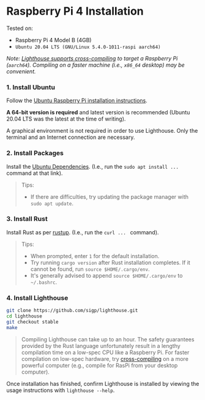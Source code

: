 # Raspberry Pi 4 Installation

Tested on:

 - Raspberry Pi 4 Model B (4GB)
 - `Ubuntu 20.04 LTS (GNU/Linux 5.4.0-1011-raspi aarch64)`


*Note: [Lighthouse supports cross-compiling](./cross-compiling.md) to target a
Raspberry Pi (`aarch64`). Compiling on a faster machine (i.e., `x86_64`
desktop) may be convenient.*

### 1. Install Ubuntu

Follow the [Ubuntu Raspberry Pi installation instructions](https://ubuntu.com/download/raspberry-pi).

**A 64-bit version is required** and latest version is recommended (Ubuntu
20.04 LTS was the latest at the time of writing).

A graphical environment is not required in order to use Lighthouse.  Only the
terminal and an Internet connection are necessary.

### 2. Install Packages

Install the [Ubuntu Dependencies](installation.md#dependencies-ubuntu).
(I.e., run the `sudo apt install ...` command at that link).

> Tips:
>
> - If there are difficulties, try updating the package manager with `sudo apt
>   update`.

### 3. Install Rust

Install Rust as per [rustup](https://rustup.rs/). (I.e., run the `curl ... `
command).

> Tips:
>
> - When prompted, enter `1` for the default installation.
> - Try running `cargo version` after Rust installation completes. If it cannot
>   be found, run `source $HOME/.cargo/env`.
> - It's generally advised to append `source $HOME/.cargo/env` to `~/.bashrc`.

### 4. Install Lighthouse

```bash
git clone https://github.com/sigp/lighthouse.git
cd lighthouse
git checkout stable
make
```

>
> Compiling Lighthouse can take up to an hour. The safety guarantees provided by the Rust language
unfortunately result in a lengthy compilation time on a low-spec CPU like a Raspberry Pi. For faster
compilation on low-spec hardware, try [cross-compiling](./cross-compiling.md) on a more powerful
computer (e.g., compile for RasPi from your desktop computer).

Once installation has finished, confirm Lighthouse is installed by viewing the
usage instructions with  `lighthouse --help`.
